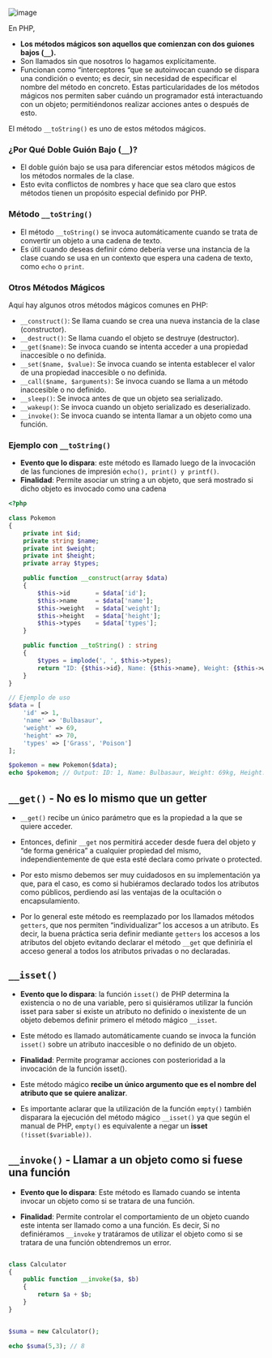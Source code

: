 ![image](https://github.com/user-attachments/assets/98e87e43-7ad1-48cc-a095-2d6a6ef2cbce)

En PHP, 
- __Los métodos mágicos son aquellos que comienzan con dos guiones bajos (`__`).__
- Son llamados sin que nosotros lo hagamos explícitamente.
- Funcionan como “interceptores “que se autoinvocan cuando se dispara una condición o evento; es decir, sin necesidad de especificar el nombre del método en concreto. Estas particularidades de los métodos mágicos nos permiten saber cuándo un programador está interactuando con un objeto; permitiéndonos realizar acciones antes o después de esto.

El método `__toString()` es uno de estos métodos mágicos.

### ¿Por Qué Doble Guión Bajo (`__`)?
- El doble guión bajo se usa para diferenciar estos métodos mágicos de los métodos normales de la clase.
- Esto evita conflictos de nombres y hace que sea claro que estos métodos tienen un propósito especial definido por PHP.

### Método `__toString()`
- El método `__toString()` se invoca automáticamente cuando se trata de convertir un objeto a una cadena de texto.
- Es útil cuando deseas definir cómo debería verse una instancia de la clase cuando se usa en un contexto que espera una cadena de texto, como `echo` o `print`.

### Otros Métodos Mágicos
Aquí hay algunos otros métodos mágicos comunes en PHP:

- `__construct()`: Se llama cuando se crea una nueva instancia de la clase (constructor).
- `__destruct()`: Se llama cuando el objeto se destruye (destructor).
- `__get($name)`: Se invoca cuando se intenta acceder a una propiedad inaccesible o no definida.
- `__set($name, $value)`: Se invoca cuando se intenta establecer el valor de una propiedad inaccesible o no definida.
- `__call($name, $arguments)`: Se invoca cuando se llama a un método inaccesible o no definido.
- `__sleep()`: Se invoca antes de que un objeto sea serializado.
- `__wakeup()`: Se invoca cuando un objeto serializado es deserializado.
- `__invoke()`: Se invoca cuando se intenta llamar a un objeto como una función.

### Ejemplo con `__toString()`

- __Evento que lo dispara__: este método es llamado luego de la invocación de las funciones de impresión `echo(), print() y printf()`.
- __Finalidad__: Permite asociar un string a un objeto, que será mostrado si dicho objeto es invocado como una cadena


```php
<?php

class Pokemon
{
    private int $id;
    private string $name;
    private int $weight;
    private int $height;
    private array $types;

    public function __construct(array $data)
    {
        $this->id       = $data['id'];
        $this->name     = $data['name'];
        $this->weight   = $data['weight'];
        $this->height   = $data['height'];
        $this->types    = $data['types'];
    }

    public function __toString() : string
    {
        $types = implode(', ', $this->types);
        return "ID: {$this->id}, Name: {$this->name}, Weight: {$this->weight}kg, Height: {$this->height}cm, Types: {$types}";
    }
}

// Ejemplo de uso
$data = [
    'id' => 1,
    'name' => 'Bulbasaur',
    'weight' => 69,
    'height' => 70,
    'types' => ['Grass', 'Poison']
];

$pokemon = new Pokemon($data);
echo $pokemon; // Output: ID: 1, Name: Bulbasaur, Weight: 69kg, Height: 70cm, Types: Grass, Poison
```

## `__get()` - No es lo mismo que un getter 

- `__get()` recibe un único parámetro que es la propiedad a la que se quiere acceder.
  
- Entonces, definir `__get` nos permitirá acceder desde fuera del objeto y “de forma genérica” a cualquier propiedad del mismo, independientemente de que esta esté declara como private o protected.
  
- Por esto mismo debemos ser muy cuidadosos en su implementación ya que, para el caso, es como si hubiéramos declarado todos los atributos como públicos, perdiendo así las ventajas de la ocultación o encapsulamiento.
  
- Por lo general este método es reemplazado por los llamados métodos `getters`, que nos permiten “individualizar” los accesos a un atributo. Es decir, la buena práctica seria definir mediante `getters` los accesos a los atributos del objeto evitando declarar el método `__get` que definiría el acceso general a todos los atributos privadas o no declaradas.

## `__isset()`

- __Evento que lo dispara__: la función `isset()` de PHP determina la existencia o no de una variable, pero si quisiéramos utilizar la función isset para saber si existe un atributo no definido o inexistente de un objeto debemos definir primero el método mágico `__isset`. 

- Este método es llamado automáticamente cuando se invoca la función `isset()` sobre un atributo inaccesible o no definido de un objeto.

- __Finalidad__: Permite programar acciones con posterioridad a la invocación de la función isset().

- Este método mágico __recibe un único argumento que es el nombre del atributo que se quiere analizar__.
  
- Es importante aclarar que la utilización de la función `empty()` también disparara la ejecución del método mágico `__isset()` ya que según el manual de PHP, `empty()` es equivalente a negar un __isset__ `(!isset($variable))`.

## `__invoke()` - Llamar a un objeto como si fuese una función 
- __Evento que lo dispara__: Este método es llamado cuando se intenta invocar un objeto como si se tratara de una función.

- __Finalidad__: Permite controlar el comportamiento de un objeto cuando este intenta ser llamado como a una función. Es decir, Si no definiéramos `__invoke` y tratáramos de utilizar el objeto como si se tratara de una función obtendremos un error.

```php

class Calculator
{
    public function __invoke($a, $b)
    {
        return $a + $b;
    }
}


$suma = new Calculator();

echo $suma(5,3); // 8

```
